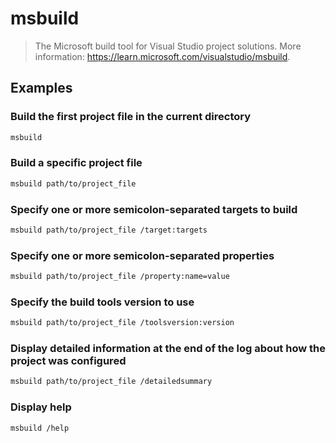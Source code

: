 # msbuild

> The Microsoft build tool for Visual Studio project solutions. More information: <https://learn.microsoft.com/visualstudio/msbuild>.

## Examples

### Build the first project file in the current directory

```bash
msbuild
```

### Build a specific project file

```bash
msbuild path/to/project_file
```

### Specify one or more semicolon-separated targets to build

```bash
msbuild path/to/project_file /target:targets
```

### Specify one or more semicolon-separated properties

```bash
msbuild path/to/project_file /property:name=value
```

### Specify the build tools version to use

```bash
msbuild path/to/project_file /toolsversion:version
```

### Display detailed information at the end of the log about how the project was configured

```bash
msbuild path/to/project_file /detailedsummary
```

### Display help

```bash
msbuild /help
```
